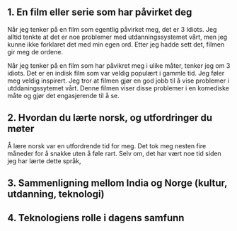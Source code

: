 ## 1. En film eller serie som har påvirket deg

Når jeg tenker på en film som egentlig påvirket meg, det er 3 Idiots. Jeg alltid tenkte at det er noe problemer med utdanningssystemet vårt, men jeg kunne ikke forklaret det med min egen ord. 
Etter jeg hadde sett det, filmen gir meg de ordene.


Når jeg tenker på en film som har påvikret meg i ulike måter, tenker jeg om 3 idiots. Det er en indisk film som var veldig populært i gammle tid. Jeg føler meg veldig inspirert. Jeg tror at filmen gjør en god jobb til å vise problemer i utddaningssytemet vårt. Denne filmen viser disse problemer i en komediske måte og gjør det engasjerende til å se. 

## 2. Hvordan du lærte norsk, og utfordringer du møter
Å lære norsk var en utfordrende tid for meg. Det tok meg nesten fire måneder for å snakke uten å føle rart. Selv om, det har vært noe tid siden jeg har lærte dette språk, 


## 3. Sammenligning mellom India og Norge (kultur, utdanning, teknologi)


## 4. Teknologiens rolle i dagens samfunn
